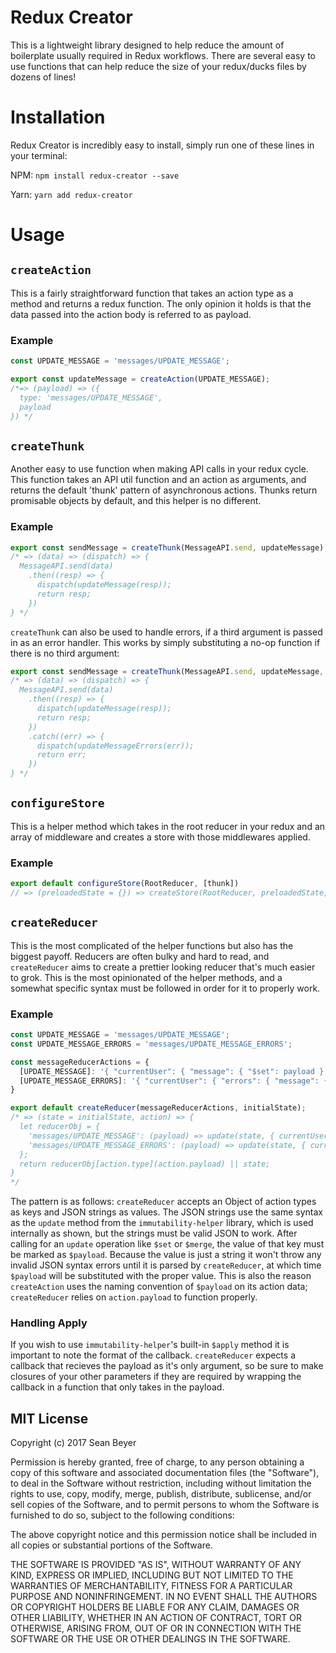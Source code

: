 # Redux Creator

This is a lightweight library designed to help reduce the amount of boilerplate usually required in Redux workflows. There are several easy to use functions that can help reduce the size of your redux/ducks files by dozens of lines!

# Installation

Redux Creator is incredibly easy to install, simply run one of these lines in your terminal:

NPM: `npm install redux-creator --save`

Yarn: `yarn add redux-creator`

# Usage

## `createAction`

This is a fairly straightforward function that takes an action type as a method and returns a redux function. The only opinion it holds is that the data passed into the action body is referred to as payload.

### Example
```js
const UPDATE_MESSAGE = 'messages/UPDATE_MESSAGE';

export const updateMessage = createAction(UPDATE_MESSAGE); 
/*=> (payload) => ({
  type: 'messages/UPDATE_MESSAGE',
  payload
}) */
```

## `createThunk`

Another easy to use function when making API calls in your redux cycle. This function takes an API util function and an action as arguments, and returns the default 'thunk' pattern of asynchronous actions. Thunks return promisable objects by default, and this helper is no different.

### Example
```js
export const sendMessage = createThunk(MessageAPI.send, updateMessage);
/* => (data) => (dispatch) => {
  MessageAPI.send(data)
    .then((resp) => {
      dispatch(updateMessage(resp));
      return resp;
    })
} */
```

`createThunk` can also be used to handle errors, if a third argument is passed in as an error handler. This works by simply substituting a no-op function if there is no third argument:

```js
export const sendMessage = createThunk(MessageAPI.send, updateMessage, updateMessageErrors);
/* => (data) => (dispatch) => {
  MessageAPI.send(data)
    .then((resp) => {
      dispatch(updateMessage(resp));
      return resp;
    })
    .catch((err) => {
      dispatch(updateMessageErrors(err));
      return err;
    })
} */
```

## `configureStore`

This is a helper method which takes in the root reducer in your redux and an array of middleware and creates a store with those middlewares applied.

### Example
```js
export default configureStore(RootReducer, [thunk])
// => (preloadedState = {}) => createStore(RootReducer, preloadedState, applyMiddleware(thunk))
```

## `createReducer`

This is the most complicated of the helper functions but also has the biggest payoff. Reducers are often bulky and hard to read, and `createReducer` aims to create a prettier looking reducer that's much easier to grok. This is the most opinionated of the helper methods, and a somewhat specific syntax must be followed in order for it to properly work.

### Example
```js
const UPDATE_MESSAGE = 'messages/UPDATE_MESSAGE';
const UPDATE_MESSAGE_ERRORS = 'messages/UPDATE_MESSAGE_ERRORS';

const messageReducerActions = {
  [UPDATE_MESSAGE]: '{ "currentUser": { "message": { "$set": payload } } }',
  [UPDATE_MESSAGE_ERRORS]: '{ "currentUser": { "errors": { "message": { "$set": payload } } } }'
}

export default createReducer(messageReducerActions, initialState);
/* => (state = initialState, action) => {
  let reducerObj = {
    'messages/UPDATE_MESSAGE': (payload) => update(state, { currentUser: { message: { $set: payload } }),
    'messages/UPDATE_MESSAGE_ERRORS': (payload) => update(state, { currentUser: { errors: { message: { $set: payload } } } })
  };
  return reducerObj[action.type](action.payload) || state;
}
*/
```

The pattern is as follows: `createReducer` accepts an Object of action types as keys and JSON strings as values. The JSON strings use the same syntax as the `update` method from the `immutability-helper` library, which is used internally as shown, but the strings must be valid JSON to work. After calling for an `update` operation like `$set` or `$merge`, the value of that key must be marked as `$payload`. Because the value is just a string it won't throw any invalid JSON syntax errors until it is parsed by `createReducer`, at which time `$payload` will be substituted with the proper value. This is also the reason `createAction` uses the naming convention of `$payload` on its action data; `createReducer` relies on `action.payload` to function properly.

### Handling Apply

If you wish to use `immutability-helper`'s built-in `$apply` method it is important to note the format of the callback. `createReducer` expects a callback that recieves the payload as it's only argument, so be sure to make closures of your other parameters if they are required by wrapping the callback in a function that only takes in the payload.

## MIT License

Copyright (c) 2017 Sean Beyer

Permission is hereby granted, free of charge, to any person obtaining a copy
of this software and associated documentation files (the "Software"), to deal
in the Software without restriction, including without limitation the rights
to use, copy, modify, merge, publish, distribute, sublicense, and/or sell
copies of the Software, and to permit persons to whom the Software is
furnished to do so, subject to the following conditions:

The above copyright notice and this permission notice shall be included in all
copies or substantial portions of the Software.

THE SOFTWARE IS PROVIDED "AS IS", WITHOUT WARRANTY OF ANY KIND, EXPRESS OR
IMPLIED, INCLUDING BUT NOT LIMITED TO THE WARRANTIES OF MERCHANTABILITY,
FITNESS FOR A PARTICULAR PURPOSE AND NONINFRINGEMENT. IN NO EVENT SHALL THE
AUTHORS OR COPYRIGHT HOLDERS BE LIABLE FOR ANY CLAIM, DAMAGES OR OTHER
LIABILITY, WHETHER IN AN ACTION OF CONTRACT, TORT OR OTHERWISE, ARISING FROM,
OUT OF OR IN CONNECTION WITH THE SOFTWARE OR THE USE OR OTHER DEALINGS IN THE
SOFTWARE.
